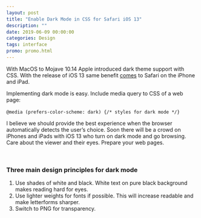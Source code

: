 ```yaml
---
layout: post
title: "Enable Dark Mode in CSS for Safari iOS 13"
description: ""
date: 2019-06-09 00:00:00
categories: Design
tags: interface
promo: promo.html
---
```


With MacOS to Mojave 10.14 Apple introduced dark theme support with CSS. With the release of iOS 13 same benefit [comes](https://developer.apple.com/documentation/safari_release_notes/safari_13_beta_release_notes) to Safari on the iPhone and iPad.

Implementing dark mode is easy. Include media query to CSS of a web page:

`@media (prefers-color-scheme: dark) {/* styles for dark mode */}`

I believe we should provide the best experience when the browser automatically detects the user’s choice. Soon there will be a crowd on iPhones and iPads with iOS 13 who turn on dark mode and go browsing.  Care about the viewer and their eyes. Prepare your web pages.

<img src="/assets/images/lazy.png" alt="Dark mode iOS web" data-echo="/blog_img/advices/dark.png">

### Three main design principles for dark mode

1. Use shades of white and black. White text on pure black background makes reading hard for eyes.
2. Use lighter weights for fonts if possible. This will increase readable and make letterforms sharper.   
3. Switch to PNG for transparency.